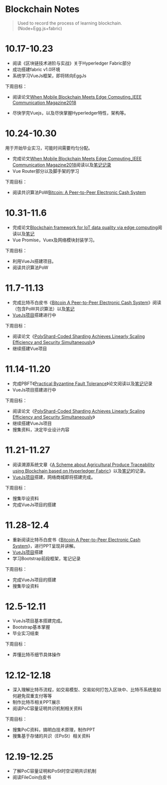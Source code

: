 # Blockchain Notes
> Used to record the process of learning blockchain. (Node+Egg.js+fabric)

# 10.17-10.23

* 阅读《区块链技术进阶与实战》关于Hyperledger Fabric部分
* 成功搭建fabric v1.0环境
* 系统学习VueJs框架，即将转向EggJs

下周目标：

* 阅读论文[When Mobile Blockchain Meets Edge Computing_IEEE Communication Magazine2018](./Blockchain-Article)

* 尽快学完Vuejs，以及尽快掌握Hyperledger特性，架构等。

# 10.24-10.30

用于开始毕业实习，可能时间需要均匀分配。

* 完成论文[When Mobile Blockchain Meets Edge Computing_IEEE Communication Magazine2018](./Blockchain-Article)阅读以及[笔记记录](https://github.com/Dongyang-Yu/BlockchainNotes/blob/main/%E8%AE%BA%E6%96%87%E9%98%85%E8%AF%BB/When%20Mobile%20Blockchain%20Meets%20Edge%20Computing.md)
* Vue Router部分以及脚手架的学习

下周目标：

* 阅读共识算法PoW[Bitcoin: A Peer-to-Peer Electronic Cash System](./Blockchain-Article)

# 10.31-11.6

* 完成论文[Blockchain framework for IoT data quality via edge computing](./Blockchain-Article)阅读以及[笔记](https://github.com/Dongyang-Yu/BlockchainNotes/blob/main/%E8%AE%BA%E6%96%87%E9%98%85%E8%AF%BB/Blockchain%20framework%20for%20IoT%20data%20quality%20via%20edge%20computing.md)
* Vue Promise，Vuex及网络模块封装学习。

下周目标：

* 利用VueJs搭建项目。
* 阅读共识算法PoW

# 11.7-11.13

* 完成比特币白皮书《[Bitcoin A Peer-to-Peer Electronic Cash System](./Blockchain-Article)》阅读（包含PoW共识算法）以及[笔记](https://github.com/Dongyang-Yu/BlockchainNotes/blob/main/%E8%AE%BA%E6%96%87%E7%AC%94%E8%AE%B0/Bitcoin%20A%20Peer-to-Peer%20Electronic%20Cash%20System.md)
* [VueJs项目](https://github.com/Dongyang-Yu/Vue-mall)搭建进行中

下周目标：

* 阅读论文《[PolyShard-Coded Sharding Achieves Linearly Scaling Efficiency and Security Simultaneously](./Blockchain-Article)》
* 继续搭建Vue项目

# 11.14-11.20

* 完成PBFT《[Practical Byzantine Fault Tolerance]()》论文阅读以及[笔记](https://github.com/Dongyang-Yu/BlockchainNotes/blob/main/%E8%AE%BA%E6%96%87%E7%AC%94%E8%AE%B0/Practical%20Byzantine%20Fault%20Tolerance.md)记录
* VueJs项目搭建进行中

下周目标：

* 阅读论文《[PolyShard-Coded Sharding Achieves Linearly Scaling Efficiency and Security Simultaneously](./Blockchain-Article)》
* 继续搭建VueJs项目
* 搜集资料，决定毕业设计内容

# 11.21-11.27

* 阅读溯源系统文章《[A Scheme about Agricultural Produce Traceability using Blockchain based on Hyperledger Fabric](./Blockchain-Article)》以及[笔记](https://github.com/Dongyang-Yu/BlockchainNotes/blob/main/%E8%AE%BA%E6%96%87%E7%AC%94%E8%AE%B0/A%20Scheme%20about%20Agricultural%20Produce%20Traceability%20using%20Blockchain%20based%20on%20Hyperledger%20Fabric.md)的记录。
* [VueJs项目](https://github.com/Dongyang-Yu/Vue-mall)搭建，网络商城即将搭建完成。

下周目标：

* 搜集毕设资料
* 完成VueJs项目的搭建

# 11.28-12.4

* 重新阅读比特币白皮书《[Bitcoin A Peer-to-Peer Electronic Cash System](./Blockchain-Article)》，进行PPT呈现并讲解。
* [VueJs项目](https://github.com/Dongyang-Yu/Vue-mall)搭建
* 学习Bootstrap前段框架，笔记记录

下周目标：

* 完成VueJs项目的搭建
* 搜集毕设资料

# 12.5-12.11

* VueJs项目基本搭建完成。
* Bootstrap基本掌握
* 毕业实习结束

下周目标：

* 弄懂比特币细节具体操作

# 12.12-12.18

* 深入理解比特币流程，如交易模型、交易如何打包入区块中、比特币系统是如何避免双重支付等等
* 制作比特币相关PPT展示
* 阅读PoC容量证明共识机制相关资料

下周目标：

* 搜集PoC资料，搞明白技术原理，制作PPT
* 搜集基于存储的共识（EPoSt）相关资料

# 12.19-12.25

* 了解PoC容量证明和PoSt时空证明共识机制
* 阅读FileCoin白皮书